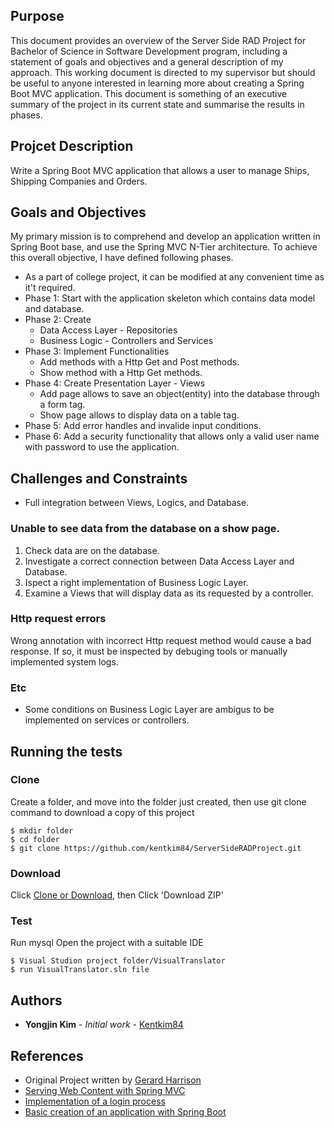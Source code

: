 ## Purpose
This document provides an overview of the Server Side RAD Project for Bachelor of Science in Software Development program, including a statement of goals and objectives and a general description of my approach. This working document is directed to my supervisor but should be useful to anyone interested in learning more about creating a Spring Boot MVC application. This document is something of an executive summary of the project in its current state and summarise the results in phases.

## Projcet Description
Write a Spring Boot MVC application that allows a user to manage Ships, Shipping Companies and Orders.

## Goals and Objectives
My primary mission is to comprehend and develop an application written in Spring Boot base, and use the Spring MVC N-Tier architecture.
To achieve this overall objective, I have defined following phases.
* As a part of college project, it can be modified at any convenient time as it't required.
* Phase 1: Start with the application skeleton which contains data model and database.
* Phase 2: Create
    * Data Access Layer - Repositories
    * Business Logic - Controllers and Services
* Phase 3: Implement Functionalities
    * Add methods with a Http Get and Post methods.
    * Show method with a Http Get methods.
* Phase 4: Create Presentation Layer - Views 
    * Add page allows to save an object(entity) into the database through a form tag.
    * Show page allows to display data on a table tag.
* Phase 5: Add error handles and invalide input conditions.
* Phase 6: Add a security functionality that allows only a valid user name with password to use the application.

## Challenges and Constraints
* Full integration between Views, Logics, and Database.
### Unable to see data from the database on a show page.
1. Check data are on the database.
2. Investigate a correct connection between Data Access Layer and Database.
3. Ispect a right implementation of Business Logic Layer.
4. Examine a Views that will display data as its requested by a controller. 
### Http request errors
Wrong annotation with incorrect Http request method would cause a bad response. If so, it must be inspected by debuging tools or manually implemented system logs.
### Etc
* Some conditions on Business Logic Layer are ambigus to be implemented on services or controllers.

## Running the tests
### Clone
Create a folder, and move into the folder just created, then use git clone command to download a copy of this project
```
$ mkdir folder
$ cd folder
$ git clone https://github.com/kentkim84/ServerSideRADProject.git
```
### Download
Click [Clone or Download](https://github.com/kentkim84/ServerSideRADProject), then Click 'Download ZIP'

### Test
Run mysql 
Open the project with a suitable IDE
```
$ Visual Studion project folder/VisualTranslator
$ run VisualTranslator.sln file
```

## Authors
* **Yongjin Kim** - *Initial work* - [Kentkim84](https://github.com/kentkim84)

## References
* Original Project written by [Gerard Harrison](Gerard.Harrison@gmit.ie)
* [Serving Web Content with Spring MVC](https://spring.io/guides/gs/serving-web-content/)
* [Implementation of a login process](https://medium.com/@gustavo.ponce.ch/spring-boot-spring-mvc-spring-security-mysql-a5d8545d837d)
* [Basic creation of an application with Spring Boot](https://spring.io/guides/gs/spring-boot/)
